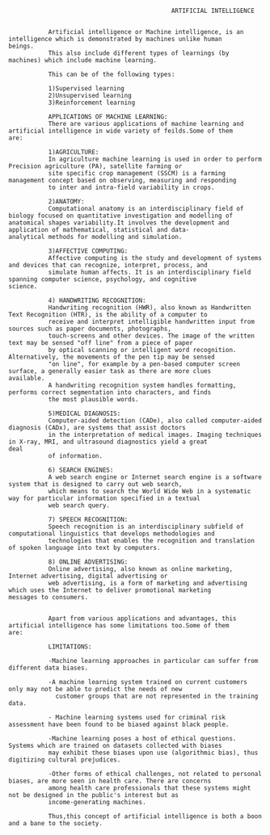                                                  ARTIFICIAL INTELLIGENCE
	                                                        
	           
	           Artificial intelligence or Machine intelligence, is an intelligence which is demonstrated by machines unlike human                       beings.
	           This also include different types of learnings (by machines) which include machine learning.
	           
	           This can be of the following types:
	           
	           1)Supervised learning
	           2)Unsupervised learning
	           3)Reinforcement learning
	           
	           APPLICATIONS OF MACHINE LEARNING:
	           There are various applications of machine learning and artificial intelligence in wide variety of feilds.Some of them                      are:
	           
	           1)AGRICULTURE:
	           In agriculture machine learning is used in order to perform Precision agriculture (PA), satellite farming or
	           site specific crop management (SSCM) is a farming management concept based on observing, measuring and responding
	           to inter and intra-field variability in crops.
	           
	           2)ANATOMY:
	           Computational anatomy is an interdisciplinary field of biology focused on quantitative investigation and modelling of                     anatomical shapes variability.It involves the development and application of mathematical, statistical and data-                        analytical methods for modelling and simulation.
	           
	           3)AFFECTIVE COMPUTING:
	           Affective computing is the study and development of systems and devices that can recognize, interpret, process, and
	           simulate human affects. It is an interdisciplinary field spanning computer science, psychology, and cognitive                             science.
	           
	           4) HANDWRITING RECOGNITION:
	           Handwriting recognition (HWR), also known as Handwritten Text Recognition (HTR), is the ability of a computer to 
	           receive and interpret intelligible handwritten input from sources such as paper documents, photographs, 
	           touch-screens and other devices. The image of the written text may be sensed "off line" from a piece of paper 
	           by optical scanning or intelligent word recognition. Alternatively, the movements of the pen tip may be sensed 
	           "on line", for example by a pen-based computer screen surface, a generally easier task as there are more clues                            available. 
	           A handwriting recognition system handles formatting, performs correct segmentation into characters, and finds 
	           the most plausible words.
	           
	           5)MEDICAL DIAGNOSIS:
	           Computer-aided detection (CADe), also called computer-aided diagnosis (CADx), are systems that assist doctors
	           in the interpretation of medical images. Imaging techniques in X-ray, MRI, and ultrasound diagnostics yield a great                      deal 
	           of information.
	           
	           6) SEARCH ENGINES:
	           A web search engine or Internet search engine is a software system that is designed to carry out web search, 
	           which means to search the World Wide Web in a systematic way for particular information specified in a textual
	           web search query.
	           
	           7) SPEECH RECOGNITION:
	           Speech recognition is an interdisciplinary subfield of computational linguistics that develops methodologies and 
	           technologies that enables the recognition and translation of spoken language into text by computers.            
	           
	           8) ONLINE ADVERTISING:
	           Online advertising, also known as online marketing, Internet advertising, digital advertising or 
	           web advertising, is a form of marketing and advertising which uses the Internet to deliver promotional marketing                          messages to consumers.
	           
	           
	           Apart from various applications and advantages, this artificial intelligence has some limitations too.Some of them                          are:
	           
	           LIMITATIONS:
	           
	           -Machine learning approaches in particular can suffer from different data biases.
	           
	           -A machine learning system trained on current customers only may not be able to predict the needs of new
	             customer groups that are not represented in the training data.
	             
	           - Machine learning systems used for criminal risk assessment have been found to be biased against black people.
	           
	           -Machine learning poses a host of ethical questions. Systems which are trained on datasets collected with biases
	           may exhibit these biases upon use (algorithmic bias), thus digitizing cultural prejudices.
	           
	           -Other forms of ethical challenges, not related to personal biases, are more seen in health care. There are concerns 
	           among health care professionals that these systems might not be designed in the public's interest but as 
	           income-generating machines. 
	           
	           Thus,this concept of artificial intelligence is both a boon and a bane to the society.

